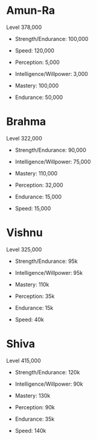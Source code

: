 # Amun-Ra

Level 378,000


- Strength/Endurance: 100,000

- Speed: 120,000

- Perception: 5,000

- Intelligence/Willpower: 3,000

- Mastery: 100,000

- Endurance: 50,000


# Brahma

Level 322,000


- Strength/Endurance: 90,000

- Intelligence/Willpower: 75,000

- Mastery: 110,000

- Perception: 32,000

- Endurance: 15,000

- Speed: 15,000


# Vishnu

Level 325,000


- Strength/Endurance: 95k

- Intelligence/Willpower: 95k

- Mastery: 110k

- Perception: 35k

- Endurance: 15k

- Speed: 40k


# Shiva

Level 415,000


- Strength/Endurance: 120k

- Intelligence/Willpower: 90k

- Mastery: 130k

- Perception: 90k

- Endurance: 35k

- Speed: 140k



